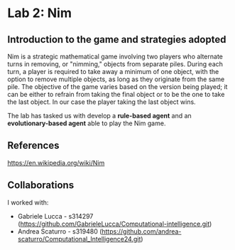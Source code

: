 # Lab 2: Nim

## Introduction to the game and strategies adopted

Nim is a strategic mathematical game involving two players who alternate turns in removing, or "nimming," objects from separate piles. During each turn, a player is required to take away a minimum of one object, with the option to remove multiple objects, as long as they originate from the same pile. The objective of the game varies based on the version being played; it can be either to refrain from taking the final object or to be the one to take the last object. In our case the player taking the last object wins.

The lab has tasked us with develop a **rule-based agent** and an **evolutionary-based agent** able to play the Nim game.

## References

https://en.wikipedia.org/wiki/Nim

## Collaborations
I worked with: 
- Gabriele Lucca - s314297 (https://github.com/GabrieleLucca/Computational-intelligence.git)
- Andrea Scaturro - s319480 (https://github.com/andrea-scaturro/Computational_Intelligence24.git)